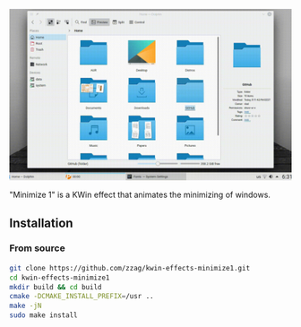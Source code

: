 ![Slow motion](demo/slow-motion.gif)

"Minimize 1" is a KWin effect that animates the minimizing of windows.

## Installation

### From source

```sh
git clone https://github.com/zzag/kwin-effects-minimize1.git
cd kwin-effects-minimize1
mkdir build && cd build
cmake -DCMAKE_INSTALL_PREFIX=/usr ..
make -jN
sudo make install
```
